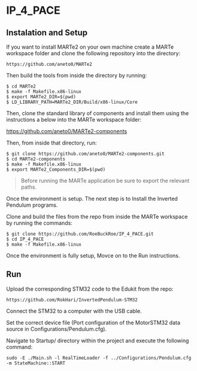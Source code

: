 # IP_4_PACE

## Instalation and Setup

If you want to install MARTe2 on your own machine create a MARTe workspace folder and clone the following repository into the directory:

```
https://github.com/aneto0/MARTe2
```

Then build the tools from inside the directory by running:

```
$ cd MARTe2
$ make -f Makefile.x86-linux
$ export MARTe2_DIR=$(pwd)
$ LD_LIBRARY_PATH=MARTe2_DIR/Build/x86-linux/Core
```

Then, clone the standard library of components and install them using the instructions a below into the MARTe workspace folder:

https://github.com/aneto0/MARTe2-components 

Then, from inside that directory, run:

```
$ git clone https://github.com/aneto0/MARTe2-components.git
$ cd MARTe2-components
$ make -f Makefile.x86-linux
$ export MARTe2_Components_DIR=$(pwd)
```

> Before running the MARTe application be sure to export the relevant paths.

Once the environment is setup. The next step is to Install the Inverted Pendulum programs. 

Clone and build the files from the repo from inside the MARTe workspace by running the commands:

```
$ git clone https://github.com/RoeBuckRoe/IP_4_PACE.git
$ cd IP_4_PACE
$ make -f Makefile.x86-linux
```

Once the environment is fully setup, Movce on to the Run instructions.

## Run

Upload the corresponding STM32 code to the Edukit from the repo:

```
https://github.com/RokHari/InvertedPendulum-STM32
```

Connect the STM32 to a computer with the USB cable.

Set the correct device file (Port configuration of the MotorSTM32 data source in Configurations/Pendulum.cfg).

Navigate to Startup/ directory within the project and execute the following command:

```
sudo -E ./Main.sh -l RealTimeLoader -f ../Configurations/Pendulum.cfg -m StateMachine::START
```